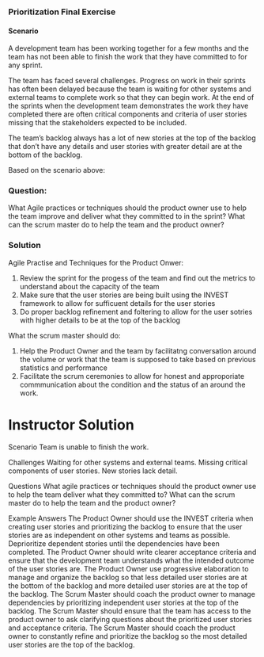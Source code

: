 ### Prioritization Final Exercise
#### Scenario

A development team has been working together for a few months and the team has not been able to finish the work that they have committed to for any sprint.

The team has faced several challenges. Progress on work in their sprints has often been delayed because the team is waiting for other systems and external teams to complete work so that they can begin work. At the end of the sprints when the development team demonstrates the work they have completed there are often critical components and criteria of user stories missing that the stakeholders expected to be included.

The team’s backlog always has a lot of new stories at the top of the backlog that don’t have any details and user stories with greater detail are at the bottom of the backlog.

Based on the scenario above:

### Question:
What Agile practices or techniques should the product owner use to help the team improve and deliver what they committed to in the sprint?
What can the scrum master do to help the team and the product owner?

### Solution

Agile Practise and Techniques for the Product Onwer:
1. Review the sprint for the progess of the team and find out the metrics to understand about the capacity of the team
2. Make sure that the user stories are being built using the INVEST framework to allow for sufficuent details for the user stories
3. Do proper backlog refinement and foltering to allow for the user sotries with higher details to be at the top of the backlog

What the scrum master should do:
1. Help the Product Owner and the team by facilitatng conversation around the volume or work that the team is supposed to take based on previous statistics and performance
2. Facilitate the scrum ceremonies to allow for honest and approporiate commmunication about the condition and the status of an around the work. 


# Instructor Solution

Scenario
Team is unable to finish the work.

Challenges
Waiting for other systems and external teams.
Missing critical components of user stories.
New stories lack detail.

Questions
What agile practices or techniques should the product owner use to help the team deliver what they committed to?
What can the scrum master do to help the team and the product owner?

Example Answers
The Product Owner should use the INVEST criteria when creating user stories and prioritizing the backlog to ensure that the user stories are as independent on other systems and teams as possible. Deprioritize dependent stories until the dependencies have been completed.
The Product Owner should write clearer acceptance criteria and ensure that the development team understands what the intended outcome of the user stories are.
The Product Owner use progressive elaboration to manage and organize the backlog so that less detailed user stories are at the bottom of the backlog and more detailed user stories are at the top of the backlog.
The Scrum Master should coach the product owner to manage dependencies by prioritizing independent user stories at the top of the backlog.
The Scrum Master should ensure that the team has access to the product owner to ask clarifying questions about the prioritized user stories and acceptance criteria.
The Scrum Master should coach the product owner to constantly refine and prioritize the backlog so the most detailed user stories are the top of the backlog.
